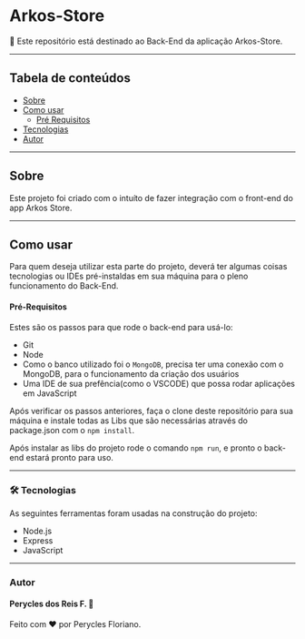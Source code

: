 
# Arkos-Store
🚀 Este repositório está destinado ao Back-End da aplicação Arkos-Store.

---
## Tabela de conteúdos

  * [Sobre](#sobre)
  * [Como usar](#comousar)
    * [Pré Requisitos](#preRequisitos)
  * [Tecnologias](#tecnologias)
  * [Autor](#autor)

---
<a id="sobre"></a>

## Sobre

Este projeto foi criado com o intuíto de fazer integração com o front-end do app Arkos Store.

---
<a id="comousar"></a>

## Como usar

Para quem deseja utilizar esta parte do projeto, deverá ter algumas coisas tecnologias ou IDEs pré-instaldas em sua máquina para o pleno funcionamento do Back-End.

<a id="preRequisitos"></a>

#### Pré-Requisitos

Estes são os passos para que rode o back-end para usá-lo:

- Git
- Node
- Como o banco utilizado foi o `MongoDB`, precisa ter uma conexão com o MongoDB, para o funcionamento da criação dos usuários
- Uma IDE de sua prefência(como o VSCODE) que possa rodar aplicações em JavaScript

Após verificar os passos anteriores, faça o clone deste repositório para sua máquina e instale todas as Libs que são necessárias através do package.json com o `npm install`.

Após instalar as libs do projeto rode o comando `npm run`, e pronto o back-end estará pronto para uso.

---
<a id="tecnologias"></a>

### 🛠 Tecnologias

As seguintes ferramentas foram usadas na construção do projeto:

- Node.js
- Express
- JavaScript

---
<a id="autor"></a>

### Autor

#### Perycles dos Reis F. 🚀

Feito com ❤️ por Perycles Floriano.

